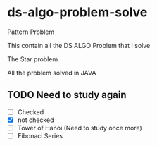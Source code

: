 # ds-algo-problem-solve

Pattern Problem

This contain all the DS ALGO Problem that I solve


The Star problem 

All the problem solved in JAVA


## TODO Need to study again
* [ ] Checked
* [x] not checked
* [ ] Tower of Hanoi (Need to study once more)
* [ ] Fibonaci Series
